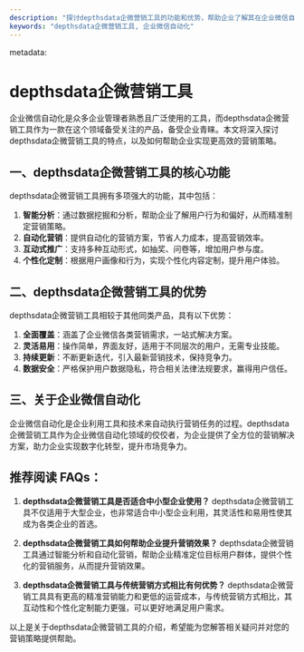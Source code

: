```yaml
---
description: "探讨depthsdata企微营销工具的功能和优势，帮助企业了解其在企业微信自动化领域的应用。"
keywords: "depthsdata企微营销工具, 企业微信自动化"
---
```

metadata:
# depthsdata企微营销工具

企业微信自动化是众多企业管理者熟悉且广泛使用的工具，而depthsdata企微营销工具作为一款在这个领域备受关注的产品，备受企业青睐。本文将深入探讨depthsdata企微营销工具的特点，以及如何帮助企业实现更高效的营销策略。

## 一、depthsdata企微营销工具的核心功能

depthsdata企微营销工具拥有多项强大的功能，其中包括：
1. **智能分析**：通过数据挖掘和分析，帮助企业了解用户行为和偏好，从而精准制定营销策略。
2. **自动化营销**：提供自动化的营销方案，节省人力成本，提高营销效率。
3. **互动式推广**：支持多种互动形式，如抽奖、问卷等，增加用户参与度。
4. **个性化定制**：根据用户画像和行为，实现个性化内容定制，提升用户体验。

## 二、depthsdata企微营销工具的优势

depthsdata企微营销工具相较于其他同类产品，具有以下优势：
1. **全面覆盖**：涵盖了企业微信各类营销需求，一站式解决方案。
2. **灵活易用**：操作简单，界面友好，适用于不同层次的用户，无需专业技能。
3. **持续更新**：不断更新迭代，引入最新营销技术，保持竞争力。
4. **数据安全**：严格保护用户数据隐私，符合相关法律法规要求，赢得用户信任。

## 三、关于企业微信自动化

企业微信自动化是企业利用工具和技术来自动执行营销任务的过程。depthsdata企微营销工具作为企业微信自动化领域的佼佼者，为企业提供了全方位的营销解决方案，助力企业实现数字化转型，提升市场竞争力。

## 推荐阅读 FAQs：

1. **depthsdata企微营销工具是否适合中小型企业使用？**
   depthsdata企微营销工具不仅适用于大型企业，也非常适合中小型企业利用，其灵活性和易用性使其成为各类企业的首选。

2. **depthsdata企微营销工具如何帮助企业提升营销效果？**
   depthsdata企微营销工具通过智能分析和自动化营销，帮助企业精准定位目标用户群体，提供个性化的营销服务，从而提升营销效果。

3. **depthsdata企微营销工具与传统营销方式相比有何优势？**
   depthsdata企微营销工具具有更高的精准营销能力和更低的运营成本，与传统营销方式相比，其互动性和个性化定制能力更强，可以更好地满足用户需求。

以上是关于depthsdata企微营销工具的介绍，希望能为您解答相关疑问并对您的营销策略提供帮助。
